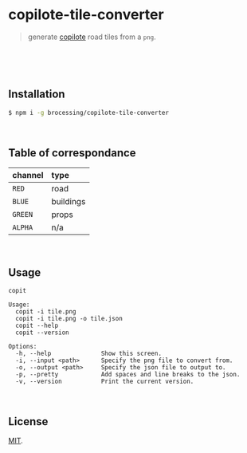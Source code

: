 # copilote-tile-converter
> generate [copilote](https://github.com/brocessing/copilote) road tiles from a `png`.

<br>
<br>
<br>

## Installation
```sh
$ npm i -g brocessing/copilote-tile-converter
```

<br>

## Table of correspondance

| channel | type |
| :--- | :--- |
| `RED` | road |
| `BLUE` | buildings |
| `GREEN` | props |
| `ALPHA` | n/a |

<br>

## Usage
```
copit

Usage:
  copit -i tile.png
  copit -i tile.png -o tile.json
  copit --help
  copit --version

Options:
  -h, --help              Show this screen.
  -i, --input <path>      Specify the png file to convert from.
  -o, --output <path>     Specify the json file to output to.
  -p, --pretty            Add spaces and line breaks to the json.
  -v, --version           Print the current version.
```

<br>

## License
[MIT](https://tldrlegal.com/license/mit-license).
